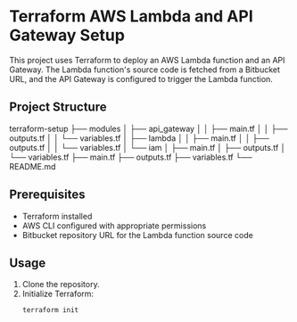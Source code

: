 # Terraform AWS Lambda and API Gateway Setup

This project uses Terraform to deploy an AWS Lambda function and an API Gateway. The Lambda function's source code is fetched from a Bitbucket URL, and the API Gateway is configured to trigger the Lambda function.

## Project Structure
terraform-setup ├── modules │ ├── api_gateway │ │ ├── main.tf │ │ ├── outputs.tf │ │ └── variables.tf │ ├── lambda │ │ ├── main.tf │ │ ├── outputs.tf │ │ └── variables.tf │ └── iam │ ├── main.tf │ ├── outputs.tf │ └── variables.tf ├── main.tf ├── outputs.tf ├── variables.tf └── README.md


## Prerequisites

- Terraform installed
- AWS CLI configured with appropriate permissions
- Bitbucket repository URL for the Lambda function source code

## Usage

1. Clone the repository.
2. Initialize Terraform:
   ```sh
   terraform init